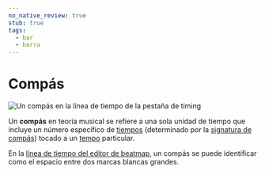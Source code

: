```yaml
---
no_native_review: true
stub: true
tags:
  - bar
  - barra
---
```


# Compás

![Un compás en la línea de tiempo de la pestaña de timing](img/measure_timing.png "Las marcas blancas representan tiempos, y las más grandes representan el comienzo de un nuevo compás.")

Un **compás** en teoría musical se refiere a una sola unidad de tiempo que incluye un número específico de [tiempos](/wiki/Music_theory/Beat) (determinado por la [signatura de compás](/wiki/Music_theory/Time_signature)) tocado a un [tempo](/wiki/Music_theory/Tempo) particular.

En la [línea de tiempo del editor de beatmap](/wiki/Client/Beatmap_editor/Timelines), un compás se puede identificar como el espacio entre dos marcas blancas grandes.
